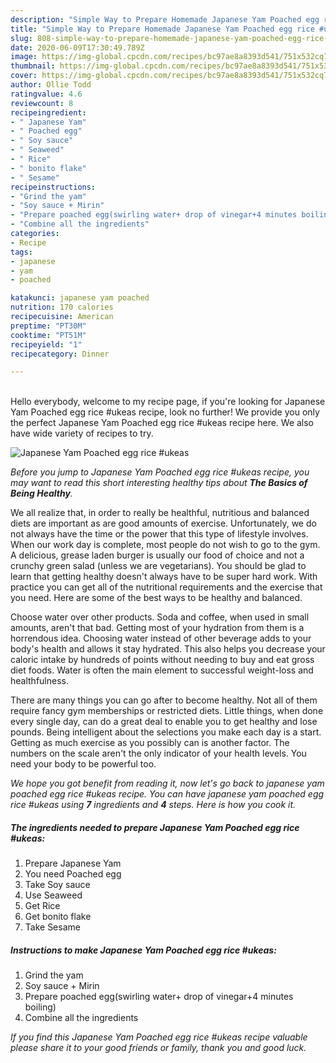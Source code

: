 ```yaml
---
description: "Simple Way to Prepare Homemade Japanese Yam Poached egg rice #ukeas"
title: "Simple Way to Prepare Homemade Japanese Yam Poached egg rice #ukeas"
slug: 808-simple-way-to-prepare-homemade-japanese-yam-poached-egg-rice-ukeas
date: 2020-06-09T17:30:49.789Z
image: https://img-global.cpcdn.com/recipes/bc97ae8a8393d541/751x532cq70/japanese-yam-poached-egg-rice-ukeas-recipe-main-photo.jpg
thumbnail: https://img-global.cpcdn.com/recipes/bc97ae8a8393d541/751x532cq70/japanese-yam-poached-egg-rice-ukeas-recipe-main-photo.jpg
cover: https://img-global.cpcdn.com/recipes/bc97ae8a8393d541/751x532cq70/japanese-yam-poached-egg-rice-ukeas-recipe-main-photo.jpg
author: Ollie Todd
ratingvalue: 4.6
reviewcount: 8
recipeingredient:
- " Japanese Yam"
- " Poached egg"
- " Soy sauce"
- " Seaweed"
- " Rice"
- " bonito flake"
- " Sesame"
recipeinstructions:
- "Grind the yam"
- "Soy sauce + Mirin"
- "Prepare poached egg(swirling water+ drop of vinegar+4 minutes boiling)"
- "Combine all the ingredients"
categories:
- Recipe
tags:
- japanese
- yam
- poached

katakunci: japanese yam poached 
nutrition: 170 calories
recipecuisine: American
preptime: "PT30M"
cooktime: "PT51M"
recipeyield: "1"
recipecategory: Dinner

---
```

<br>
Hello everybody, welcome to my recipe page, if you're looking for Japanese Yam Poached egg rice #ukeas recipe, look no further! We provide you only the perfect Japanese Yam Poached egg rice #ukeas recipe here. We also have wide variety of recipes to try.
<br>


![Japanese Yam Poached egg rice #ukeas](https://img-global.cpcdn.com/recipes/bc97ae8a8393d541/751x532cq70/japanese-yam-poached-egg-rice-ukeas-recipe-main-photo.jpg)

<i>Before you jump to Japanese Yam Poached egg rice #ukeas recipe, you may want to read this short interesting healthy tips about <strong>The Basics of Being Healthy</strong>.</i>

We all realize that, in order to really be healthful, nutritious and balanced diets are important as are good amounts of exercise. Unfortunately, we do not always have the time or the power that this type of lifestyle involves. When our work day is complete, most people do not wish to go to the gym. A delicious, grease laden burger is usually our food of choice and not a crunchy green salad (unless we are vegetarians). You should be glad to learn that getting healthy doesn't always have to be super hard work. With practice you can get all of the nutritional requirements and the exercise that you need. Here are some of the best ways to be healthy and balanced.

Choose water over other products. Soda and coffee, when used in small amounts, aren't that bad. Getting most of your hydration from them is a horrendous idea. Choosing water instead of other beverage adds to your body's health and allows it stay hydrated. This also helps you decrease your caloric intake by hundreds of points without needing to buy and eat gross diet foods. Water is often the main element to successful weight-loss and healthfulness.

There are many things you can go after to become healthy. Not all of them require fancy gym memberships or restricted diets. Little things, when done every single day, can do a great deal to enable you to get healthy and lose pounds. Being intelligent about the selections you make each day is a start. Getting as much exercise as you possibly can is another factor. The numbers on the scale aren't the only indicator of your health levels. You need your body to be powerful too. 


<i>We hope you got benefit from reading it, now let's go back to japanese yam poached egg rice #ukeas recipe. You can have japanese yam poached egg rice #ukeas using <strong>7</strong> ingredients and <strong>4</strong> steps. Here is how you cook it.
</i>

##### The ingredients needed to prepare Japanese Yam Poached egg rice #ukeas:

1. Prepare  Japanese Yam
1. You need  Poached egg
1. Take  Soy sauce
1. Use  Seaweed
1. Get  Rice
1. Get  bonito flake
1. Take  Sesame


##### Instructions to make Japanese Yam Poached egg rice #ukeas:

1. Grind the yam
1. Soy sauce + Mirin
1. Prepare poached egg(swirling water+ drop of vinegar+4 minutes boiling)
1. Combine all the ingredients


<i>If you find this Japanese Yam Poached egg rice #ukeas recipe valuable please share it to your good friends or family, thank you and good luck.</i>
